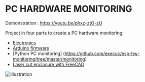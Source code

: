 PC HARDWARE MONITORING
==========

Demonstration : https://youtu.be/phxz-ztO-zU


Project in four parts to create a PC hardware monitoring:
 * [Electronics](https://github.com/execuc/esp-hw-monitoring/tree/master/schema)
 * [Arduino firmware](https://github.com/execuc/esp-hw-monitoring/tree/master/firmware)
 * [Python PC monitoring] (https://github.com/execuc/esp-hw-monitoring/tree/master/monitoring)
 * [Laser cut enclosure with FreeCAD](https://github.com/execuc/esp-hw-monitoring/tree/master/cad)
 
  
 ![Illustration](https://github.com/execuc/esp-hw-monitoring/blob/master/images/esp8266_lcd_monitoring.jpg)

